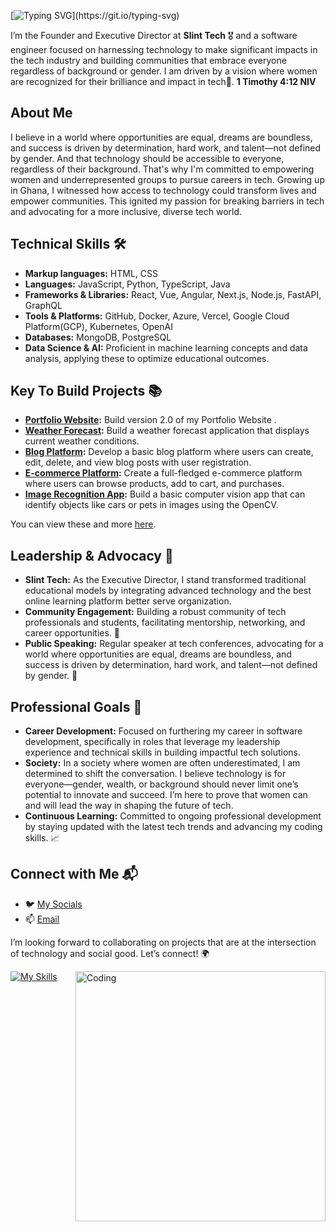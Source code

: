 [![Typing SVG](https://readme-typing-svg.herokuapp.com?font=Fira+Code&pause=1000&width=435&lines=%F0%9F%99%8B%E2%80%8D%E2%99%80%EF%B8%8F+Hello%2C+I+am+Illona+Addae+%F0%9F%91%A9%E2%80%8D%F0%9F%92%BB.)](https://git.io/typing-svg)

I’m the Founder and Executive Director at **Slint Tech** 🎖️ and a software engineer focused on harnessing technology to make significant impacts in the tech industry and building communities that embrace everyone regardless of background or gender. I am driven by a vision where women are recognized for their brilliance and impact in tech💪. **1 Timothy‬ ‭4‬:‭12 NIV**

## About Me
I believe in a world where opportunities are equal, dreams are boundless, and success is driven by determination, hard work, and talent—not defined by gender. And that technology should be accessible to everyone, regardless of their background. That's why I'm committed to empowering women and underrepresented groups to pursue careers in tech. Growing up in Ghana, I witnessed how access to technology could transform lives and empower communities. This ignited my passion for breaking barriers in tech and advocating for a more inclusive, diverse tech world.

## Technical Skills 🛠️
- **Markup languages:** HTML, CSS 
- **Languages:** JavaScript, Python, TypeScript, Java
- **Frameworks & Libraries:** React, Vue, Angular, Next.js, Node.js, FastAPI, GraphQL
- **Tools & Platforms:** GitHub, Docker, Azure, Vercel, Google Cloud Platform(GCP), Kubernetes, OpenAI
-  **Databases:** MongoDB, PostgreSQL
- **Data Science & AI:** Proficient in machine learning concepts and data analysis, applying these to optimize educational outcomes.

## Key To Build Projects 📚
- **[Portfolio Website](https://https://oceaniccodes.netlify.app/):** Build version 2.0 of my Portfolio Website .
- **[Weather Forecast](https://github.com):**  Build a weather forecast application that displays current weather conditions.
- **[Blog Platform](https://github.com):** Develop a basic blog platform where users can create, edit, delete, and view blog posts with user registration.
- **[E-commerce Platform](https://github.com):** Create a full-fledged e-commerce platform where users can browse products, add to cart, and  purchases.
- **[Image Recognition App](https://github.com):** Build a basic computer vision app that can identify objects like cars or pets in images using the OpenCV.

You can view these and more [here](https://illonaddae.github.io/#).

## Leadership & Advocacy 🌟
- **Slint Tech:** As the Executive Director, I stand transformed traditional educational models by integrating advanced technology and the best online learning platform better serve organization.
- **Community Engagement:** Building a robust community of tech professionals and students, facilitating mentorship, networking, and career opportunities. 🤝
- **Public Speaking:** Regular speaker at tech conferences, advocating for a world where opportunities are equal, dreams are boundless, and success is driven by determination, hard work, and talent—not defined by gender. 🎤

## Professional Goals 🚀
- **Career Development:** Focused on furthering my career in software development, specifically in roles that leverage my leadership experience and technical skills in building impactful tech solutions.
-  **Society:** In a society where women are often underestimated, I am determined to shift the conversation. I believe technology is for everyone—gender, wealth, or background should never limit one’s potential to innovate and succeed. I’m here to prove that women can and will lead the way in shaping the future of tech.
- **Continuous Learning:** Committed to ongoing professional development by staying updated with the latest tech trends and advancing my coding skills. 📈

## Connect with Me 📬
- 🐦 [My Socials](https://linktr.ee/i.am_illona)
- 📫 [Email](mailto:addaeillona@gmail.com)

I’m looking forward to collaborating on projects that are at the intersection of technology and social good. Let’s connect! 🌍



  [![My Skills](https://skillicons.dev/icons?i=html,css,sass,tailwind,js,py,ts,react,angular,vue,nextjs,nodejs,express,MongoDB,MySQL,azure,aws,gcp,tensorflow,git,notion,npm,graphql,vscode,pycharm&perline=5)](https://skillicons.dev)<img align="right" alt="Coding" width="400" src="https://i.ibb.co/5smmsfv/cta.jpg">




